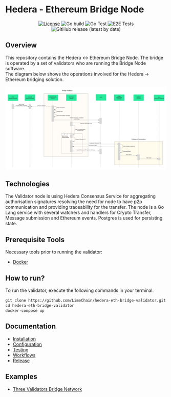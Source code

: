 # Hedera - Ethereum Bridge Node

<div align="center">

[![License](https://img.shields.io/badge/License-Apache%202.0-blue.svg)](https://opensource.org/licenses/Apache-2.0)
![Go build](https://github.com/LimeChain/hedera-eth-bridge-validator/workflows/Go%20build/badge.svg)
![Go Test](https://github.com/LimeChain/hedera-eth-bridge-validator/workflows/Go%20Test/badge.svg)
![E2E Tests](https://github.com/LimeChain/hedera-eth-bridge-validator/workflows/E2E%20Tests/badge.svg)
![GitHub release (latest by date)](https://img.shields.io/github/v/release/LimeChain/hedera-eth-bridge-validator)

</div>

## Overview 
This repository contains the Hedera <-> Ethereum Bridge Node. The bridge is operated by a set of validators who are running the Bridge Node software.  
The diagram below shows the operations involved for the Hedera -> Ethereum bridging solution.

<p align="center">

![Hedera-Ethereum-MVP](./docs/images/Hedera-ETH-MVP.png "Hedera->Ethereum") 

</p>

## Technologies
The Validator node is using Hedera Consensus Service for aggregating authorisation signatures resolving the need for node to have p2p communication and providing traceability for the transfer.
The node is a Go Lang service with several watchers and handlers for Crypto Transfer, Message submission and Ethereum events.
Postgres is used for persisting state. 

## Prerequisite Tools

Necessary tools prior to running the validator:

- [Docker](https://www.docker.com/products/docker-desktop)

## How to run?

To run the validator, execute the following commands in your terminal:

```
git clone https://github.com/LimeChain/hedera-eth-bridge-validator.git
cd hedera-eth-bridge-validator
docker-compose up
```

## Documentation
 - [Installation](docs/installation.md)
 - [Configuration](docs/configuration.md)
 - [Testing](docs/testing.md)
 - [Workflows](docs/workflows.md)
 - [Release](docs/release.md)

## Examples
* [Three Validators Bridge Network](./examples/three-validators/README.md)